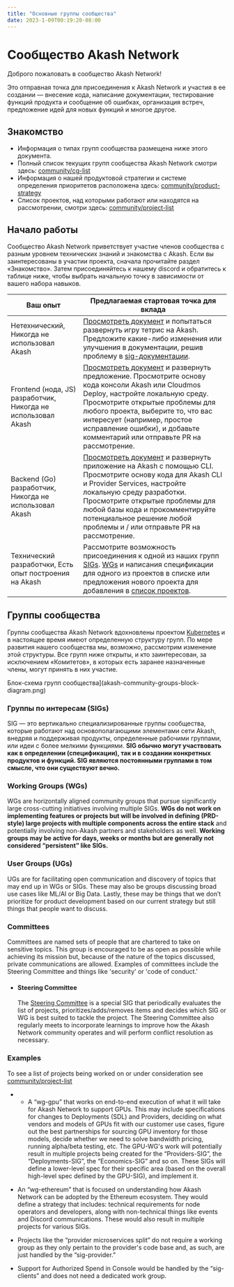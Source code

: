 ```yaml
---
title: "Основные группы сообщества"
date: 2023-1-09T00:19:20-08:00
---
```


# Сообщество Akash Network

Доброго пожаловать в сообщество Akash Network!

Это отправная точка для присоединения к Akash Network и участия в ее создании — внесение кода, написание документации, тестирование функций продукта и сообщение об ошибках, организация встреч, предложение идей для новых функций и многое другое.

## Знакомство

- Информация о типах групп сообщества размещена ниже этого документа.
- Полный список текущих групп сообщества Akash Network смотри здесь: [community/cg-list](cg-list)
- Информация о нашей продуктовой стратегии и системе определения приоритетов расположена здесь: [community/product-strategy](product-strategy)
- Cписок проектов, над которыми работают или находятся на рассмотрении, смотри здесь: [community/project-list](projects-list)

## Начало работы

Сообщество Akash Network приветствует участие членов сообщества с разным уровнем технических знаний и знакомства с Akash. Если вы заинтересованы в участии проекта, сначала прочитайте раздел «Знакомство». Затем присоединяйтесь к нашему discord и обратитесь к таблице ниже, чтобы выбрать начальную точку в зависимости от вашего набора навыков.

| Ваш опыт | Предлагаемая стартовая точка для вклада |
| --- | --- |
| Нетехнический, Никогда не использовал Akash | [Просмотреть документ](https://docs.akash.network/) и попытаться развернуть игру тетрис на Akash. Предложите какие-либо изменения или улучшения в документации, решив проблему в [sig-документации](sig-documentation). |
| Frontend (нода, JS) разработчик, Никогда не использовал Akash | [Просмотреть документ](https://docs.akash.network/) и развернуть предложение. Просмотрите основу кода консоли Akash или Cloudmos Deploy, настройте локальную среду. Просмотрите открытые проблемы для любого проекта, выберите то, что вас интересует (например, простое исправление ошибки), и добавьте комментарий или отправьте PR на рассмотрение. |
| Backend (Go) разработчик, Никогда не использовал Akash | [Просмотреть документ](https://docs.akash.network/) и развернуть приложение на Akash с помощью CLI. Просмотрите основу кода для Akash CLI и Provider Services, настройте локальную среду разработки. Просмотрите открытые проблемы для любой базы кода и прокомментируйте потенциальное решение любой проблемы и / или отправьте PR на рассмотрение. |
| Технический разработчки, Есть опыт построения на Akash | Рассмотрите возможность присоединения к одной из наших групп [SIGs](https://akash.network/community/core-groups/cg-list/). [WGs](https://akash.network/community/core-groups/cg-list/) и написания спецификации для одного из проектов в списке или предложения нового проекта для добавления в  [список проектов](projects-list). |

## Группы сообщества

Группы сообщества Akash Network вдохновлены проектом [Kubernetes](https://github.com/kubernetes/community) и в настоящее время имеют определенную структуру групп. По мере развития нашего сообщества мы, возможно, рассмотрим изменение этой структуры. Все групп ниже открыты, и кто заинтересован, за исключением «Комитетов», в которых есть заранее назначенные члены, могут принять в них участие.

Блок-схема групп сообщества](akash-community-groups-block-diagram.png)

### Группы по интересам (SIGs)

SIG — это вертикально специализированные группы сообщества, которые работают над основополагающими элементами сети Akash, внедряя и поддерживая продукты, определенные рабочими группами, или идеи с более мелкими функциями. **SIG обычно могут участвовать как в определении (спецификации), так и в создании конкретных продуктов и функций. SIG являются постоянными группами в том смысле, что они существуют вечно.**

### Working Groups (WGs)

WGs are horizontally aligned community groups that pursue significantly large cross-cutting initiatives involving multiple SIGs. **WGs do not work on implementing features or projects but will be involved in defining (PRD-style) large projects with multiple components across the entire stack** and potentially involving non-Akash partners and stakeholders as well. **Working groups may be active for days, weeks or months but are generally not considered “persistent” like SIGs.**

### User Groups (UGs)

UGs are for facilitating open communication and discovery of topics that may end up in WGs or SIGs. These may also be groups discussing broad use cases like ML/AI or Big Data. Lastly, these may be things that we don’t prioritize for product development based on our current strategy but still things that people want to discuss.

### Committees

Committees are named sets of people that are chartered to take on sensitive topics. This group is encouraged to be as open as possible while achieving its mission but, because of the nature of the topics discussed, private communications are allowed. Examples of committees include the Steering Committee and things like 'security' or 'code of conduct.'

- #### Steering Committee
  
    The [Steering Committee](committee-steering/README) is a special SIG that periodically evaluates the list of projects, prioritizes/adds/removes items and decides which SIG or WG is best suited to tackle the project. The Steering Committee also regularly meets to incorporate learnings to improve how the Akash Network community operates and will perform conflict resolution as necessary.

### Examples

To see a list of projects being worked on or under consideration see [community/project-list](projects-list)

- - A “wg-gpu” that works on end-to-end execution of what it will take for Akash Network to support GPUs. This may include specifications for changes to Deployments (SDL) and Providers, deciding on what vendors and models of GPUs fit with our customer use cases, figure out the best partnerships for sourcing GPU inventory for those models, decide whether we need to solve bandwidth pricing, running alpha/beta testing, etc.  The GPU-WG's work will potentially result in multiple projects being created for the “Providers-SIG”, the “Deployments-SIG”, the “Economics-SIG” and so on. These SIGs will define a lower-level spec for their specific area (based on the overall high-level spec defined by the GPU-SIG), and implement it.
  
- An “wg-ethereum” that is focused on understanding how Akash Network can be adopted by the Ethereum ecosystem. They would define a strategy that includes: technical requirements for node operators and developers, along with non-technical things like events and Discord communications. These would also result in multiple projects for various SIGs.

- Projects like the “provider microservices split” do not require a working group as they only pertain to the provider's code base and, as such, are just handled by the “sig-provider.”

- Support for Authorized Spend in Console would be handled by the “sig-clients” and does not need a dedicated work group.
